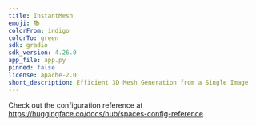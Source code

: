 ```yaml
---
title: InstantMesh
emoji: 📚
colorFrom: indigo
colorTo: green
sdk: gradio
sdk_version: 4.26.0
app_file: app.py
pinned: false
license: apache-2.0
short_description: Efficient 3D Mesh Generation from a Single Image
---
```


Check out the configuration reference at https://huggingface.co/docs/hub/spaces-config-reference
